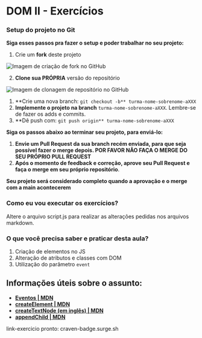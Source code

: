 # **DOM II - Exercícios**

### **Setup do projeto no Git**

**Siga esses passos pra fazer o setup e poder trabalhar no seu projeto:**

1. Crie um **fork** deste projeto
    
 ![Imagem de criação de fork no GitHub](https://firebasestorage.googleapis.com/v0/b/assets-conteudo.appspot.com/o/gerais%2Ffork.png?alt=media&token=7030e997-246a-41fe-a75f-2a2ced61e54d)
    
2. **Clone sua PRÓPRIA** versão do repositório

![Imagem de clonagem de repositório no GitHub](https://firebasestorage.googleapis.com/v0/b/assets-conteudo.appspot.com/o/gerais%2Fclone-repo.png?alt=media&token=d8b3c101-c6d4-4371-b018-ae4edec7e34c)

1. **Crie uma nova branch: `git checkout -b** turma-nome-sobrenome-aXXX`
2. **Implemente o projeto na branch** `turma-nome-sobrenome-aXXX`. Lembre-se de fazer os adds e commits.
3. **Dê push com: `git push origin** turma-nome-sobrenome-aXXX`

**Siga os passos abaixo ao terminar seu projeto, para enviá-lo:**

1. **Envie um Pull Request da sua branch recém enviada, para que seja possível fazer o merge depois. POR FAVOR NÃO FAÇA O MERGE DO SEU PRÓPRIO PULL REQUEST**
2. **Após o momento de feedback e correção, aprove seu Pull Request e faça o merge em seu próprio repositório**.

**Seu projeto será considerado completo quando a aprovação e o merge com a main acontecerem**

### **Como eu vou executar os exercícios?**

Altere o arquivo script.js para realizar as alterações pedidas nos arquivos markdown.

### **O que você precisa saber e praticar desta aula?**

1. Criação de elementos no JS
2. Alteração de atributos e classes com DOM
3. Utilização do parâmetro `event`

## **Informações úteis sobre o assunto:**

- [**Eventos | MDN**](https://developer.mozilla.org/pt-BR/docs/Web/Events)
- [**createElement | MDN**](https://developer.mozilla.org/pt-BR/docs/Web/API/Document/createElement)
- [**createTextNode (em inglês) | MDN**](https://developer.mozilla.org/en-US/docs/Web/API/Document/createTextNode)
- [**appendChild | MDN**](https://developer.mozilla.org/pt-BR/docs/Web/API/Node/appendChild)


link-exercicio pronto: craven-badge.surge.sh